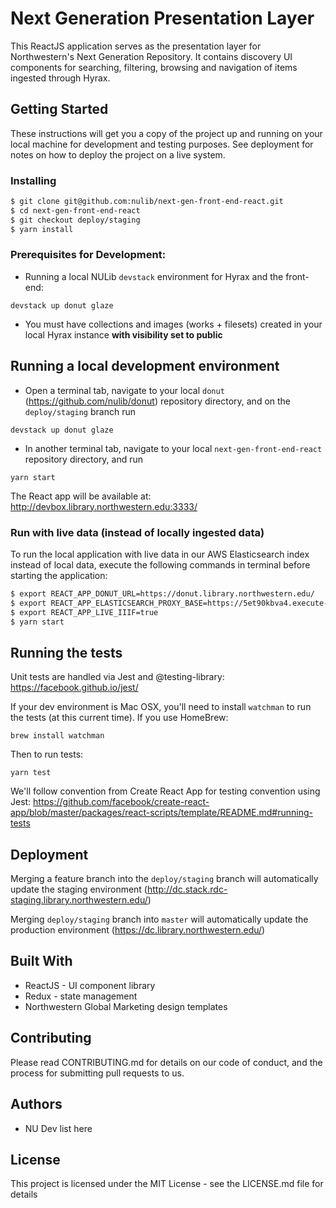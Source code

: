 # Next Generation Presentation Layer

This ReactJS application serves as the presentation layer for Northwestern's Next Generation Repository. It contains discovery UI components for searching, filtering, browsing and navigation of items ingested through Hyrax.

## Getting Started

These instructions will get you a copy of the project up and running on your local machine for development and testing purposes. See deployment for notes on how to deploy the project on a live system.

### Installing

```bash
$ git clone git@github.com:nulib/next-gen-front-end-react.git
$ cd next-gen-front-end-react
$ git checkout deploy/staging
$ yarn install
```

### Prerequisites for Development:

- Running a local NULib `devstack` environment for Hyrax and the front-end:

```
devstack up donut glaze
```

- You must have collections and images (works + filesets) created in your local Hyrax instance **with visibility set to public**

## Running a local development environment

- Open a terminal tab, navigate to your local `donut` (https://github.com/nulib/donut) repository directory, and on the `deploy/staging` branch run

```
devstack up donut glaze
```

- In another terminal tab, navigate to your local `next-gen-front-end-react` repository directory, and run

```
yarn start
```

The React app will be available at: http://devbox.library.northwestern.edu:3333/

### Run with live data (instead of locally ingested data)

To run the local application with live data in our AWS Elasticsearch index instead of local data, execute the following commands in terminal before starting the application:

```bash
$ export REACT_APP_DONUT_URL=https://donut.library.northwestern.edu/
$ export REACT_APP_ELASTICSEARCH_PROXY_BASE=https://5et90kbva4.execute-api.us-east-1.amazonaws.com/latest/
$ export REACT_APP_LIVE_IIIF=true
$ yarn start
```

## Running the tests

Unit tests are handled via Jest and @testing-library:
https://facebook.github.io/jest/

If your dev environment is Mac OSX, you'll need to install `watchman` to run the tests (at this current time). If you use HomeBrew:

```
brew install watchman
```

Then to run tests:

```
yarn test
```

We'll follow convention from Create React App for testing convention using Jest:
https://github.com/facebook/create-react-app/blob/master/packages/react-scripts/template/README.md#running-tests

## Deployment

Merging a feature branch into the `deploy/staging` branch will automatically update the staging environment (http://dc.stack.rdc-staging.library.northwestern.edu/)

Merging `deploy/staging` branch into `master` will automatically update the production environment (https://dc.library.northwestern.edu/)

## Built With

- ReactJS - UI component library
- Redux - state management
- Northwestern Global Marketing design templates

## Contributing

Please read CONTRIBUTING.md for details on our code of conduct, and the process for submitting pull requests to us.

## Authors

- NU Dev list here

## License

This project is licensed under the MIT License - see the LICENSE.md file for details
